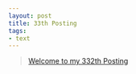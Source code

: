 ```yaml
---
layout: post
title: 33th Posting
tags: 
- text
---
```


> [Welcome to my 332th Posting](https://janghan-kor.tistory.com/1338)
